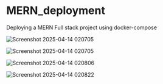 # MERN_deployment
Deploying a MERN Full stack project using docker-compose

![Screenshot 2025-04-14 020705](https://github.com/user-attachments/assets/2f85e4ef-6e41-4c62-b51d-9a61e1e3d3f0)


![Screenshot 2025-04-14 020705](https://github.com/user-attachments/assets/b46b95b8-6ec0-46a0-8ba3-5ba63c45facf)


![Screenshot 2025-04-14 020806](https://github.com/user-attachments/assets/87ec7cb7-28d2-45d2-b210-ce7e9e5d5d87)


![Screenshot 2025-04-14 020822](https://github.com/user-attachments/assets/06af8c7d-579c-4453-bedb-02041b596073)

